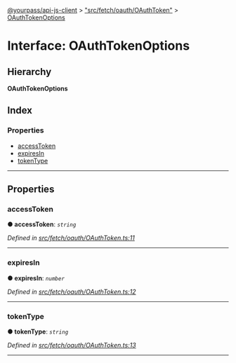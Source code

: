 [@yourpass/api-js-client](../README.md) > ["src/fetch/oauth/OAuthToken"](../modules/_src_fetch_oauth_oauthtoken_.md) > [OAuthTokenOptions](../interfaces/_src_fetch_oauth_oauthtoken_.oauthtokenoptions.md)

# Interface: OAuthTokenOptions

## Hierarchy

**OAuthTokenOptions**

## Index

### Properties

* [accessToken](_src_fetch_oauth_oauthtoken_.oauthtokenoptions.md#accesstoken)
* [expiresIn](_src_fetch_oauth_oauthtoken_.oauthtokenoptions.md#expiresin)
* [tokenType](_src_fetch_oauth_oauthtoken_.oauthtokenoptions.md#tokentype)

---

## Properties

<a id="accesstoken"></a>

###  accessToken

**● accessToken**: *`string`*

*Defined in [src/fetch/oauth/OAuthToken.ts:11](https://github.com/yourpass/yourpass-api-js-client/blob/b6d366f/src/fetch/oauth/OAuthToken.ts#L11)*

___
<a id="expiresin"></a>

###  expiresIn

**● expiresIn**: *`number`*

*Defined in [src/fetch/oauth/OAuthToken.ts:12](https://github.com/yourpass/yourpass-api-js-client/blob/b6d366f/src/fetch/oauth/OAuthToken.ts#L12)*

___
<a id="tokentype"></a>

###  tokenType

**● tokenType**: *`string`*

*Defined in [src/fetch/oauth/OAuthToken.ts:13](https://github.com/yourpass/yourpass-api-js-client/blob/b6d366f/src/fetch/oauth/OAuthToken.ts#L13)*

___

